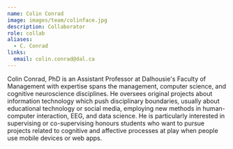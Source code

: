 ```yaml
---
name: Colin Conrad
image: images/team/colinface.jpg
description: Collaborator
role: collab
aliases:
  - C. Conrad
links:
  email: colin.conrad@dal.ca
---
```


Colin Conrad, PhD is an Assistant Professor at Dalhousie's Faculty of Management with expertise spans the management, computer science, and cognitive neuroscience disciplines. He oversees original projects about information technology which push disciplinary boundaries, usually about educational technology or social media, employing new methods in human-computer interaction, EEG, and data science. He is particularly interested in supervising or co-supervising honours students who want to pursue projects related to cognitive and affective processes at play when people use mobile devices or web apps.
